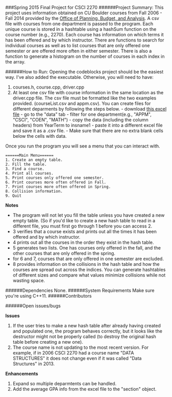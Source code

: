 ###Spring 2015 Final Project for CSCI 2270 
######Project Summary:
This project uses information obtained on CU Boulder courses from Fall 2006 - Fall 2014 provided by the [Office of Planning, Budget, and Analysis](http://www.colorado.edu/pba/course/). A csv file with courses from one department is passed to the program. Each unique course is stored in a hashtable using a hashSum function on the course number (e.g., 2270). Each course has information on which terms it has been offered and by which instructor. There are functions to search for individual courses as well as to list courses that are only offered one semester or are offered more often in either semester. There is also a function to generate a histogram on the number of courses in each index in the array. 

######How to Run:
Opening the codeblocks project should be the easiest way. I've also added the executable. Otherwise, you will need to have:
  1. courses.h, course.cpp, driver.cpp 
  2. At least one csv file with course information in the same location as the driver.cpp file.
The csv file must be formatted like the two examples provided. (courseList.csv and appm.csv). You can create files for different deparments by following the steps below.
    - download [this excel file]("http://www.colorado.edu/pba/course/IGroup.xlsx")
    - go to the "data" tab
    - filter for one department(e.g., "APPM", "CSCI", "COEN", "MATH")
    - copy the data (including the column headers) from YearTerm to insname1
    - paste it into a different excel file and save it as a .csv file. 
    - Make sure that there are no extra blank cells below the cells with data. 

Once you run the program you will see a menu that you can interact with.
```
======Main Menu======
1. Create an empty table.
2. Fill the table.
3. Find a course.
4. Print all courses.
5. Print courses only offered one semester.
6. Print courses more often offered in Fall.
7. Print courses more often offered in Spring.
8. Collision information.
9. Quit
```
__Notes__
+ The program will not let you fill the table unless you have created a new empty table. (So if you'd like to create a new hash table to read in a different file, you must first go through 1 before you can access 2. 
+ 3 verifies that a course exists and prints out all the times it has been offered and by which instructor.
+ 4 prints out all the courses in the order they exist in the hash table.
+ 5 generates two lists. One has courses only offered in the fall, and the other courses that are only offered in the spring.
+ for 6 and 7, courses that are only offered in one semester are excluded.
+ 8 provides information on the collisions in the hash table and how the courses are spread out across the indices. You can generate hashtables of different sizes and compare what values minimize collisions while not wasting space. 


######Dependencies
None. 
######System	Requirements
Make sure you're using C++11.
######Contributors

######Open	issues/bugs

__Issues__

1. If the user tries to make a new hash table after already having created and populated one, the program behaves correctly, but it looks like the destructor might not be properly called (to destroy the original hash table before creating a new one).
2. The course name is not updating to the most recent version. For example, if in 2006 CSCI 2270 had a course name "DATA STRUCTURES" it does not change even if it was called "Data Structures" in 2013.

__Enhancements__

1. Expand so multiple deparmtents can be handled.
2. Add the average GPA info from the excel file to the "section" object. 

